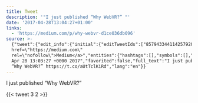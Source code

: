 ```yaml
---
title: Tweet
description: '"I just published “Why WebVR?” "'
date: '2017-04-28T13:04:27+01:00'
links:
  - 'https://medium.com/p/why-webvr-d1ce036db096'
source: >-
  {"tweet":{"edit_info":{"initial":{"editTweetIds":["857943344114257920"],"editableUntil":"2017-04-28T14:03:27.710Z","editsRemaining":"5","isEditEligible":true}},"retweeted":false,"source":"<a
  href=\"https://medium.com\"
  rel=\"nofollow\">Medium</a>","entities":{"hashtags":[],"symbols":[],"user_mentions":[],"urls":[{"url":"https://t.co/aUtTclKiRd","expanded_url":"https://medium.com/p/why-webvr-d1ce036db096","display_url":"medium.com/p/why-webvr-d1…","indices":["30","53"]}]},"display_text_range":["0","53"],"favorite_count":"3","id_str":"857943344114257920","truncated":false,"retweet_count":"2","id":"857943344114257920","possibly_sensitive":false,"created_at":"Fri
  Apr 28 13:03:27 +0000 2017","favorited":false,"full_text":"I just published
  “Why WebVR?” https://t.co/aUtTclKiRd","lang":"en"}}
---
```

I just published “Why WebVR?” 
    
{{< tweet 3 2 >}}
    
